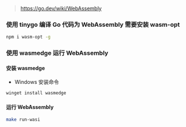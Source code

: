
> https://go.dev/wiki/WebAssembly


### 使用 tinygo 编译 Go 代码为 WebAssembly 需要安装 wasm-opt

```bash
npm i wasm-opt -g
```

### 使用 wasmedge 运行 WebAssembly

#### 安装 wasmedge

+ Windows 安装命令
```bash
winget install wasmedge
```

#### 运行 WebAssembly

```bash
make run-wasi
```